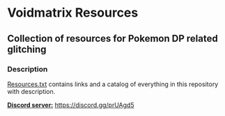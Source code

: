# Voidmatrix Resources
## Collection of resources for Pokemon DP related glitching

### Description

[Resources.txt](./Resources.txt) contains links and a catalog of everything in this repository with description.

[**Discord server:**](https://discord.gg/prUAgd5) https://discord.gg/prUAgd5
